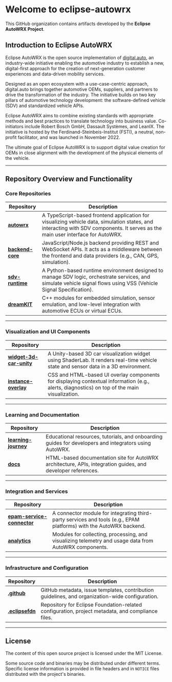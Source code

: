 # Welcome to eclipse-autowrx

This GitHub organization contains artifacts developed by the **Eclipse AutoWRX Project**.

## Introduction to Eclipse AutoWRX

Eclipse AutoWRX is the open source implementation of [digital.auto](https://www.digital.auto), an industry-wide initiative enabling the automotive industry to establish a new, digital-first approach for the creation of next-generation customer experiences and data-driven mobility services.

Designed as an open ecosystem with a use-case-centric approach, digital.auto brings together automotive OEMs, suppliers, and partners to drive the transformation of the industry. The initiative builds on two key pillars of automotive technology development: the software-defined vehicle (SDV) and standardized vehicle APIs.

Eclipse AutoWRX aims to combine existing standards with appropriate methods and best practices to translate technology into business value. Co-initiators include Robert Bosch GmbH, Dassault Systèmes, and LeanIX. The initiative is hosted by the Ferdinand-Steinbeis-Institut (FSTI), a neutral, non-profit facilitator, and was launched in November 2022.

The ultimate goal of Eclipse AutoWRX is to support digital value creation for OEMs in close alignment with the development of the physical elements of the vehicle.

---

## Repository Overview and Functionality

### Core Repositories

| Repository       | Description |
|------------------|-------------|
| **[autowrx](https://github.com/eclipse-autowrx/autowrx)** | A TypeScript-based frontend application for visualizing vehicle data, simulation states, and interacting with SDV components. It serves as the main user interface for AutoWRX. |
| **[backend-core](https://github.com/eclipse-autowrx/backend-core)** | JavaScript/Node.js backend providing REST and WebSocket APIs. It acts as a middleware between the frontend and data providers (e.g., CAN, GPS, simulation). |
| **[sdv-runtime](https://github.com/eclipse-autowrx/sdv-runtime)** | A Python-based runtime environment designed to manage SDV logic, orchestrate services, and simulate vehicle signal flows using VSS (Vehicle Signal Specification). |
| **[dreamKIT](https://github.com/eclipse-autowrx/dreamKIT)** | C++ modules for embedded simulation, sensor emulation, and low-level integration with automotive ECUs or virtual ECUs. |

---

### Visualization and UI Components

| Repository       | Description |
|------------------|-------------|
| **[widget-3d-car-unity](https://github.com/eclipse-autowrx/widget-3d-car-unity)** | A Unity-based 3D car visualization widget using ShaderLab. It renders real-time vehicle state and sensor data in a 3D environment. |
| **[instance-overlay](https://github.com/eclipse-autowrx/instance-overlay)** | CSS and HTML-based UI overlay components for displaying contextual information (e.g., alerts, diagnostics) on top of the main visualization. |

---

### Learning and Documentation

| Repository       | Description |
|------------------|-------------|
| **[learning-journey](https://github.com/eclipse-autowrx/learning-journey)** | Educational resources, tutorials, and onboarding guides for developers and integrators using AutoWRX. |
| **[docs](https://github.com/eclipse-autowrx/docs)** | HTML-based documentation site for AutoWRX architecture, APIs, integration guides, and developer references. |

---

### Integration and Services

| Repository       | Description |
|------------------|-------------|
| **[epam-service-connector](https://github.com/eclipse-autowrx/epam-service-connector)** | A connector module for integrating third-party services and tools (e.g., EPAM platforms) with the AutoWRX backend. |
| **[analytics](https://github.com/eclipse-autowrx/analytics)** | Modules for collecting, processing, and visualizing telemetry and usage data from AutoWRX components. |

---

### Infrastructure and Configuration

| Repository       | Description |
|------------------|-------------|
| **[.github](https://github.com/eclipse-autowrx/.github)** | GitHub metadata, issue templates, contribution guidelines, and organization-wide configuration. |
| **[.eclipsefdn](https://github.com/eclipse-autowrx/.eclipsefdn)** | Repository for Eclipse Foundation-related configuration, project metadata, and compliance files. |

---

## License

The content of this open source project is licensed under the MIT License.

Some source code and binaries may be distributed under different terms. Specific license information is provided in file headers and in `NOTICE` files distributed with the project's binaries.